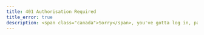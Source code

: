 ```yaml
---
title: 401 Authorisation Required
title_error: true
description: <span class="canada">Sorry</span>, you've gotta log in, pal.
---
```

